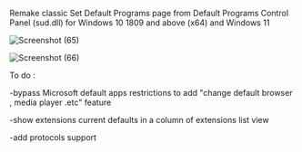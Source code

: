 Remake classic Set Default Programs page from Default Programs Control Panel (sud.dll) for Windows 10 1809 and above (x64) and Windows 11

![Screenshot (65)](https://github.com/MehranAkbarii/DefaultProgramsRemake/assets/133998536/574fe8dc-2638-4448-b335-d8368f177a17)

![Screenshot (66)](https://github.com/MehranAkbarii/DefaultProgramsRemake/assets/133998536/40275c47-3990-4cd5-b23e-fa4c542ca84f)

To do :

-bypass Microsoft default apps restrictions to add "change default browser , media player .etc" feature

-show extensions current defaults in a column of extensions list view 

-add protocols support

